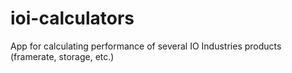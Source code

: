 # ioi-calculators
App for calculating performance of several IO Industries products (framerate, storage, etc.)
